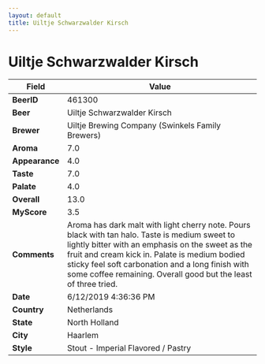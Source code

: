 ```yaml
---
layout: default
title: Uiltje Schwarzwalder Kirsch
---
```


# Uiltje Schwarzwalder Kirsch

| Field         | Value     |
|---------------|-----------|
| **BeerID** | 461300 |
| **Beer** | Uiltje Schwarzwalder Kirsch |
| **Brewer** | Uiltje Brewing Company (Swinkels Family Brewers) |
| **Aroma** | 7.0 |
| **Appearance** | 4.0 |
| **Taste** | 7.0 |
| **Palate** | 4.0 |
| **Overall** | 13.0 |
| **MyScore** | 3.5 |
| **Comments** | Aroma has dark malt with light cherry note. Pours black with tan halo. Taste is medium sweet to lightly bitter with an emphasis on the sweet as the fruit and cream kick in. Palate is medium bodied sticky feel soft carbonation and a long finish with some coffee remaining. Overall good but the least of three tried. |
| **Date** | 6/12/2019 4:36:36 PM |
| **Country** | Netherlands |
| **State** | North Holland |
| **City** | Haarlem |
| **Style** | Stout - Imperial Flavored / Pastry |
